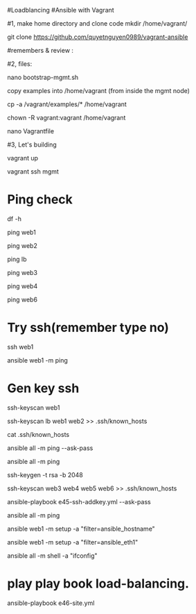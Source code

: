 
#Loadblancing 
#Ansible with Vagrant

#1, make home directory and clone code
mkdir /home/vagrant/ 

git clone https://github.com/quyetnguyen0989/vagrant-ansible

#remembers & review :

#2, files: 

nano bootstrap-mgmt.sh

copy examples into /home/vagrant (from inside the mgmt node)

cp -a /vagrant/examples/* /home/vagrant

chown -R vagrant:vagrant /home/vagrant
 
nano Vagrantfile


#3, Let's building

vagrant up

vagrant ssh mgmt

# Ping check 

 df -h
 
 ping web1
 
 ping web2
 
 ping lb
 
 ping web3
 
 ping web4
 
 ping web6

 
# Try ssh(remember type no)
 ssh web1
 
 ansible web1 -m ping
 
# Gen key ssh
ssh-keyscan web1

ssh-keyscan lb web1 web2 >> .ssh/known_hosts

cat .ssh/known_hosts

ansible all -m ping --ask-pass

ansible all -m ping

ssh-keygen -t rsa -b 2048  

ssh-keyscan web3 web4 web5 web6 >> .ssh/known_hosts

ansible-playbook e45-ssh-addkey.yml --ask-pass

ansible all -m ping

ansible web1 -m setup -a "filter=ansible_hostname"

ansible web1 -m setup -a "filter=ansible_eth1"

ansible all -m shell -a "ifconfig"
 
# play play book load-balancing.
ansible-playbook e46-site.yml

